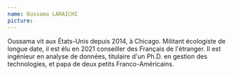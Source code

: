 ```yaml
---
name: Oussama LARAICHI
picture: 
---
```


Oussama vit aux États-Unis depuis 2014, à Chicago. Militant écologiste de longue date, il est élu en 2021 conseiller des Français de l'étranger. Il est ingénieur en analyse de données, titulaire d'un Ph.D. en gestion des technologies, et papa de deux petits Franco-Américains.
